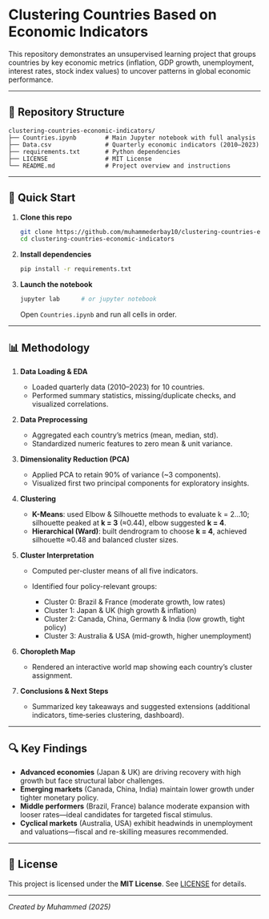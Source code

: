 # Clustering Countries Based on Economic Indicators

This repository demonstrates an unsupervised learning project that groups countries by key economic metrics (inflation, GDP growth, unemployment, interest rates, stock index values) to uncover patterns in global economic performance.

---

## 📂 Repository Structure

```
clustering-countries-economic-indicators/
├── Countries.ipynb        # Main Jupyter notebook with full analysis
├── Data.csv               # Quarterly economic indicators (2010–2023)
├── requirements.txt       # Python dependencies
├── LICENSE                # MIT License
└── README.md              # Project overview and instructions
```

---

## 🚀 Quick Start

1. **Clone this repo**

   ```bash
   git clone https://github.com/muhammederbay10/clustering-countries-economic-indicators.git
   cd clustering-countries-economic-indicators
   ```

2. **Install dependencies**

   ```bash
   pip install -r requirements.txt
   ```

3. **Launch the notebook**

   ```bash
   jupyter lab      # or jupyter notebook
   ```

   Open `Countries.ipynb` and run all cells in order.

---

## 📊 Methodology

1. **Data Loading & EDA**

   * Loaded quarterly data (2010–2023) for 10 countries.
   * Performed summary statistics, missing/duplicate checks, and visualized correlations.

2. **Data Preprocessing**

   * Aggregated each country’s metrics (mean, median, std).
   * Standardized numeric features to zero mean & unit variance.

3. **Dimensionality Reduction (PCA)**

   * Applied PCA to retain 90% of variance (\~3 components).
   * Visualized first two principal components for exploratory insights.

4. **Clustering**

   * **K-Means**: used Elbow & Silhouette methods to evaluate k = 2…10; silhouette peaked at **k = 3** (≈0.44), elbow suggested **k = 4**.
   * **Hierarchical (Ward)**: built dendrogram to choose **k = 4**, achieved silhouette ≈0.48 and balanced cluster sizes.

5. **Cluster Interpretation**

   * Computed per-cluster means of all five indicators.
   * Identified four policy-relevant groups:

     * Cluster 0: Brazil & France (moderate growth, low rates)
     * Cluster 1: Japan & UK (high growth & inflation)
     * Cluster 2: Canada, China, Germany & India (low growth, tight policy)
     * Cluster 3: Australia & USA (mid-growth, higher unemployment)

6. **Choropleth Map**

   * Rendered an interactive world map showing each country’s cluster assignment.

7. **Conclusions & Next Steps**

   * Summarized key takeaways and suggested extensions (additional indicators, time‑series clustering, dashboard).

---

## 🔍 Key Findings

* **Advanced economies** (Japan & UK) are driving recovery with high growth but face structural labor challenges.
* **Emerging markets** (Canada, China, India) maintain lower growth under tighter monetary policy.
* **Middle performers** (Brazil, France) balance moderate expansion with looser rates—ideal candidates for targeted fiscal stimulus.
* **Cyclical markets** (Australia, USA) exhibit headwinds in unemployment and valuations—fiscal and re-skilling measures recommended.

---

## 📑 License

This project is licensed under the **MIT License**. See [LICENSE](License) for details.

---

*Created by Muhammed (2025)*
